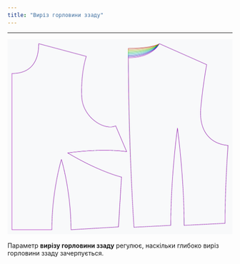 ```yaml
---
title: "Виріз горловини ззаду"
---
```


***

![Вплив варіанту вирізу горловини спинки на викрійку](sample.png)

Параметр **вирізу горловини ззаду** регулює, наскільки глибоко виріз горловини ззаду зачерпується.




